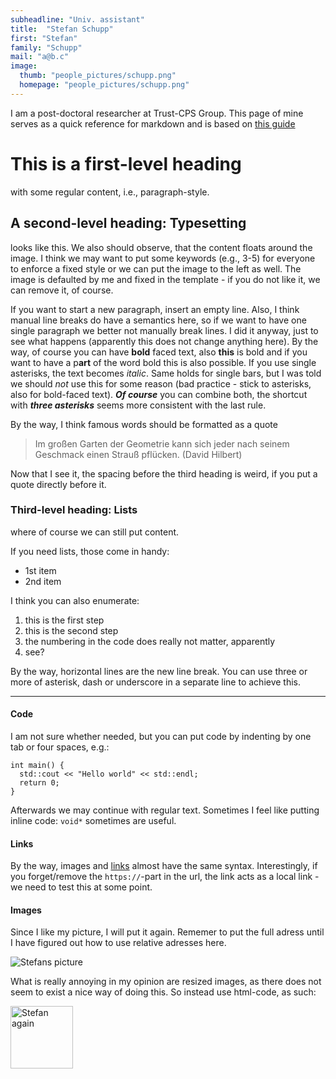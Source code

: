 ```yaml
---
subheadline: "Univ. assistant"
title:  "Stefan Schupp"
first: "Stefan"
family: "Schupp"
mail: "a@b.c"
image:
  thumb: "people_pictures/schupp.png"
  homepage: "people_pictures/schupp.png"
---
```


I am a post-doctoral researcher at Trust-CPS Group. This page of mine serves as a quick reference for markdown and is based on [this guide](https://www.markdownguide.org/basic-syntax/)


# This is a first-level heading

with some regular content, i.e., paragraph-style.

## A second-level heading: Typesetting

looks like this. We also should observe, that the content floats around the image. I think we may want to put some keywords (e.g., 3-5) for everyone to enforce a fixed style or we can put the image to the left as well. The image is defaulted by me and fixed in the template - if you do not like it, we can remove it, of course.

If you want to start a new paragraph, insert an empty line. Also, I think manual line breaks do have a semantics here, so if we want to have one single paragraph we better not manually break lines.
I did it anyway, just to see what happens (apparently this does not change anything here). By the way, of course you can have __bold__ faced text, also **this** is bold and if you want to have a p**art** of the word bold this is also possible. If you use single asterisks, the text becomes *italic*. Same holds for single bars, but I was told we should _not_ use this for some reason (bad practice - stick to asterisks, also for bold-faced text). __*Of course*__ you can combine both, the shortcut with ***three asterisks*** seems more consistent with the last rule.

By the way, I think famous words should be formatted as a quote
> Im großen Garten der Geometrie kann sich jeder nach seinem Geschmack einen Strauß pflücken. (David Hilbert)

Now that I see it, the spacing before the third heading is weird, if you put a quote directly before it.

### Third-level heading: Lists

where of course we can still put content.

If you need lists, those come in handy:
- 1st item
- 2nd item


I think you can also enumerate:
1. this is the first step
2. this is the second step
1. the numbering in the code does really not matter, apparently
1. see?

By the way, horizontal lines are the new line break. You can use three or more of asterisk, dash or underscore in a separate line to achieve this.

***

#### Code

I am not sure whether needed, but you can put code by indenting by one tab or four spaces, e.g.:

    int main() {
      std::cout << "Hello world" << std::endl;
      return 0;
    }

Afterwards we may continue with regular text. Sometimes I feel like putting inline code: `void*` sometimes are useful.

#### Links

By the way, images and [links](http://www.stefanschupp.de) almost have the same syntax.
Interestingly, if you forget/remove the `https://`-part in the url, the link acts as a local link - we need to test this at some point.

#### Images

Since I like my picture, I will put it again. Rememer to put the full adress until I have figured out how to use relative adresses here.

![Stefans picture](https://trust-cps-group.github.io/images/people_pictures/schupp.png "Look mum, I can add a mouseover text!")

What is really annoying in my opinion are resized images, as there does not seem to exist a nice way of doing this. So instead use html-code, as such:

<img src="https://trust-cps-group.github.io/images/people_pictures/schupp.png" alt="Stefan again" width="100" height="auto">
